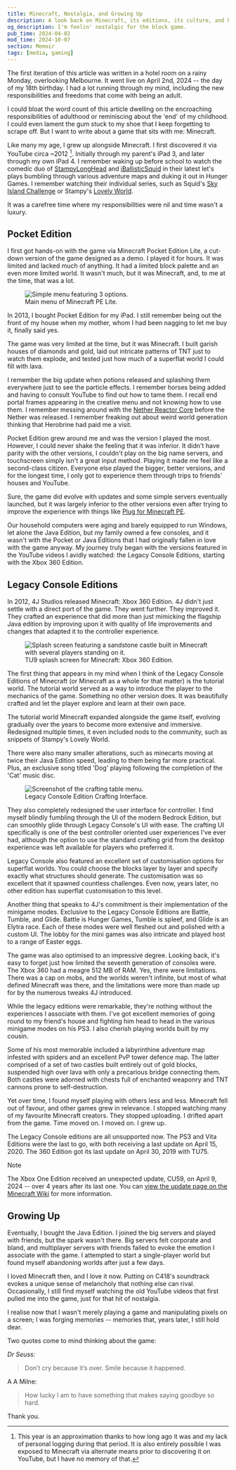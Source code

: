 ```yaml
---
title: Minecraft, Nostalgia, and Growing Up
description: A look back on Minecraft, its editions, its culture, and how it shaped me as I turn 18 and transition into adulthood.
og_description: I'm feelin' nostalgic for the block game.
pub_time: 2024-04-02
mod_time: 2024-10-07
section: Memoir
tags: [media, gaming]
---
```


The first iteration of this article was written in a hotel room on a rainy Monday, overlooking Melbourne. It went live on April 2nd, 2024 -- the day of my 18th birthday. I had a lot running through my mind, including the new responsibilities and freedoms that come with being an adult.

I could bloat the word count of this article dwelling on the encroaching responsibilities of adulthood or reminiscing about the 'end' of my childhood. I could even lament the gum stuck to my shoe that I keep forgetting to scrape off. But I want to write about a game that sits with me: Minecraft.

Like many my age, I grew up alongside Minecraft. I first discovered it via YouTube circa ~2012 [^1]. Initially through my parent's iPad 3, and later through my own iPad 4. I remember waking up before school to watch the comedic duo of [StampyLongHead](https://www.youtube.com/@stampycat) and [iBallisticSquid](https://www.youtube.com/@iBallisticSquid) in their latest let's plays bumbling through various adventure maps and duking it out in Hunger Games. I remember watching their individual series, such as Squid's [Sky Island Challenge](https://www.youtube.com/playlist?list=PL87AFDeJs846nDRNH2bTddRV2Gh63Kkgp) or Stampy's [Lovely World](https://www.youtube.com/playlist?list=PLEZiAg2bYC7ngh-_Z_ruvzSfn1KPQRL5V).

It was a carefree time where my responsibilities were nil and time wasn't a luxury.

## Pocket Edition

I first got hands-on with the game via Minecraft Pocket Edition Lite, a cut-down version of the game designed as a demo. I played it for hours. It was limited and lacked much of anything. It had a limited block palette and an even more limited world. It wasn't much, but it was Minecraft, and, to me at the time, that was a lot.

<figure class="right">
<img src="https://minecraft.wiki/images/thumb/Pocket_Edition_v0.2.1_alpha2_%28Demo%29.png/600px-Pocket_Edition_v0.2.1_alpha2_%28Demo%29.png" alt="Simple menu featuring 3 options.">
<figcaption>Main menu of Minecraft PE Lite.</figcaption>
</figure>

In 2013, I bought Pocket Edition for my iPad. I still remember being out the front of my house when my mother, whom I had been nagging to let me buy it, finally said yes.

The game was very limited at the time, but it was Minecraft. I built garish houses of diamonds and gold, laid out intricate patterns of TNT just to watch them explode, and tested just how much of a superflat world I could fill with lava.

I remember the big update when potions released and splashing them everywhere just to see the particle effects. I remember horses being added and having to consult YouTube to find out how to tame them. I recall end portal frames appearing in the creative menu and not knowing how to use them. I remember messing around with the [Nether Reactor Core](https://minecraft.wiki/w/Nether_Reactor_Core) before the Nether was released. I remember freaking out about weird world generation thinking that Herobrine had paid me a visit.

Pocket Edition grew around me and was the version I played the most. However, I could never shake the feeling that it was inferior. It didn't have parity with the other versions, I couldn't play on the big name servers, and touchscreen simply isn't a great input method. Playing it made me feel like a second-class citizen. Everyone else played the bigger, better versions, and for the longest time, I only got to experience them through trips to friends' houses and YouTube.

Sure, the game did evolve with updates and some simple servers eventually launched, but it was largely inferior to the other versions even after trying to improve the experience with things like [Plug for Minecraft PE](http://plugpe.github.io).

Our household computers were aging and barely equipped to run Windows, let alone the Java Edition, but my family owned a few consoles, and it wasn't with the Pocket or Java Editions that I had originally fallen in love with the game anyway. My journey truly began with the versions featured in the YouTube videos I avidly watched: the Legacy Console Editions, starting with the Xbox 360 Edition.

## Legacy Console Editions

In 2012, 4J Studios released Minecraft: Xbox 360 Edition. 4J didn't just settle with a direct port of the game. They went further. They improved it. They crafted an experience that did more than just mimicking the flagship Java edition by improving upon it with quality of life improvements and changes that adapted it to the controller experience.

<figure class="right">
<img src="https://minecraft.wiki/images/Retail_SplashScreen.png" alt="Splash screen featuring a sandstone castle built in Minecraft with several players standing on it.">
<figcaption>TU9 splash screen for Minecraft: Xbox 360 Edition.</figcaption>
</figure>

The first thing that appears in my mind when I think of the Legacy Console Editions of Minecraft (or Minecraft as a whole for that matter) is the tutorial world. The tutorial world served as a way to introduce the player to the mechanics of the game. Something no other version does. It was beautifully crafted and let the player explore and learn at their own pace.

The tutorial world Minecraft expanded alongside the game itself, evolving gradually over the years to become more extensive and immersive. Redesigned multiple times, it even included nods to the community, such as snippets of Stampy's Lovely World.

There were also many smaller alterations, such as minecarts moving at twice their Java Edition speed, leading to them being far more practical. Plus, an exclusive song titled 'Dog' playing following the completion of the 'Cat' music disc.

<figure class="right">
<img src="https://minecraft.wiki/images/Crafting_Table_LCE.png" alt="Screenshot of the crafting table menu.">
<figcaption>Legacy Console Edition Crafting Interface.</figcaption>
</figure>

They also completely redesigned the user interface for controller. I find myself blindly fumbling through the UI of the modern Bedrock Edition, but can smoothly glide through Legacy Console's UI with ease. The crafting UI specifically is one of the best controller oriented user experiences I've ever had, although the option to use the standard crafting grid from the desktop experience was left available for players who preferred it.

Legacy Console also featured an excellent set of customisation options for superflat worlds. You could choose the blocks layer by layer and specify exactly what structures should generate. The customisation was so excellent that it spawned countless challenges. Even now, years later, no other edition has superflat customisation to this level.

Another thing that speaks to 4J's commitment is their implementation of the minigame modes. Exclusive to the Legacy Console Editions are Battle, Tumble, and Glide. Battle is Hunger Games, Tumble is spleef, and Glide is an Elytra race. Each of these modes were well fleshed out and polished with a custom UI. The lobby for the mini games was also intricate and played host to a range of Easter eggs.

The game was also optimised to an impressive degree. Looking back, it's easy to forget just how limited the seventh generation of consoles were. The Xbox 360 had a meagre 512 MB of RAM. Yes, there were limitations. There was a cap on mobs, and the worlds weren't infinite, but most of what defined Minecraft was there, and the limitations were more than made up for by the numerous tweaks 4J introduced.

While the legacy editions were remarkable, they're nothing without the experiences I associate with them. I've got excellent memories of going round to my friend's house and fighting him head to head in the various minigame modes on his PS3. I also cherish playing worlds built by my cousin.

Some of his most memorable included a labyrinthine adventure map infested with spiders and an excellent PvP tower defence map. The latter comprised of a set of two castles built entirely out of gold blocks, suspended high over lava with only a precarious bridge connecting them. Both castles were adorned with chests full of enchanted weaponry and TNT cannons prone to self-destruction.

Yet over time, I found myself playing with others less and less. Minecraft fell out of favour, and other games grew in relevance. I stopped watching many of my favourite Minecraft creators. They stopped uploading. I drifted apart from the game. Time moved on. I moved on. I grew up.

The Legacy Console editions are all unsupported now. The PS3 and Vita Editions were the last to go, with both receiving a last update on April 15, 2020. The 360 Edition got its last update on April 30, 2019 with TU75.

> [!NOTE]
> The Xbox One Edition received an unexpected update, CU59, on April 9, 2024 -- over 4 years after its last one. You can [view the update page on the Minecraft Wiki](https://minecraft.wiki/w/Xbox_One_Edition_CU59) for more information.

## Growing Up

Eventually, I bought the Java Edition. I joined the big servers and played with friends, but the spark wasn't there. Big servers felt corporate and bland, and multiplayer servers with friends failed to evoke the emotion I associate with the game. I attempted to start a single-player world but found myself abandoning worlds after just a few days.

I loved Minecraft then, and I love it now. Putting on C418's soundtrack evokes a unique sense of melancholy that nothing else can rival. Occasionally, I still find myself watching the old YouTube videos that first pulled me into the game, just for that hit of nostalgia.

I realise now that I wasn't merely playing a game and manipulating pixels on a screen; I was forging memories -- memories that, years later, I still hold dear.

Two quotes come to mind thinking about the game:

_Dr Seuss:_

> Don’t cry because it’s over. Smile because it happened.

A A Milne:

> How lucky I am to have something that makes saying goodbye so hard.

Thank you.

[^1]: This year is an approximation thanks to how long ago it was and my lack of personal logging during that period. It is also entirely possible I was exposed to Minecraft via alternate means prior to discovering it on YouTube, but I have no memory of that.
